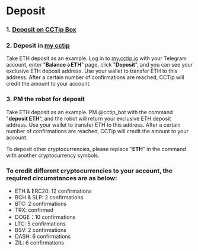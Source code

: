 # Deposit

### 1. [Deposit on CCTip Box ](https://doc.cctip.io/cctipbox-guide#how-to-deposit-coins-tokens)

### 2. Deposit in [my cctip](https://my.cctip.io/telegram/dashboard)

Take ETH deposit as an example. Log in to [my.cctip.io](https://my.cctip.io/) with your Telegram account, enter "**Balance-&gt;ETH**" page, click "**Deposit**", and you can see your exclusive ETH deposit address. Use your wallet to transfer ETH to this address. After a certain number of confirmations are reached, CCTip will credit the amount to your account.

### 3. PM the robot for deposit

Take ETH deposit as an example. PM @cctip\_bot with the command "**deposit ETH**", and the robot will return your exclusive ETH deposit address. Use your wallet to transfer ETH to this address. After a certain number of confirmations are reached, CCTip will credit the amount to your account.

To deposit other cryptocurrencies, please replace "**ETH**" in the command with another cryptocurrency symbols.

### To credit different cryptocurrencies to your account, the required circumstances are as below:

* ETH & ERC20: 12 confirmations   
* BCH & SLP: 2 confirmations   
* BTC: 2 confirmations
* TRX: confirmed
* DOGE：10 confirmations
* LTC: 5 confirmations
* BSV: 2 confirmations   
* DASH: 6 confirmations   
* ZIL: 6 confirmations   

